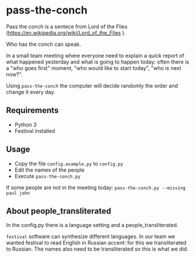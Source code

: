 # pass-the-conch
Pass the conch is a sentece from Lord of the Flies (https://en.wikipedia.org/wiki/Lord_of_the_Flies ).

Who has the conch can speak.

In a small team meeting where everyone need to explain a quick report of what happened yesterday and what is going to happen today: often there is a "who goes first" moment, "who would like to start today", "who is next now?".

Using `pass-the-conch` the computer will decide randomly the order and change it every day.

## Requirements
 - Python 3
 - Festival installed

## Usage
 - Copy the file `config.example.py` to `config.py`
 - Edit the names of the people
 - Execute `pass-the-conch.py`

If some people are not in the meeting today:
`pass-the-conch.py --missing paul john`

## About people_transliterated
In the config.py there is a language setting and a people_transliterated.

`festival` software can synthesize different languages. In our team we wanted festival to read English in Russian accent: for this we transliterated to Russian. The names also need to be transliterated so this is what we did.
